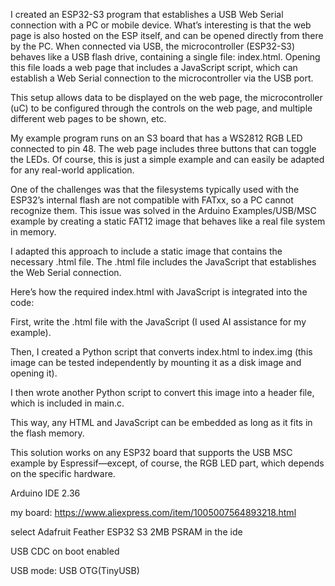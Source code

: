 I created an ESP32-S3 program that establishes a USB Web Serial connection with a PC or mobile device. What’s interesting is that the web page is also hosted on the ESP itself, and can be opened directly from there by the PC. When connected via USB, the microcontroller (ESP32-S3) behaves like a USB flash drive, containing a single file: index.html. Opening this file loads a web page that includes a JavaScript script, which can establish a Web Serial connection to the microcontroller via the USB port.

This setup allows data to be displayed on the web page, the microcontroller (uC) to be configured through the controls on the web page, and multiple different web pages to be shown, etc.

My example program runs on an S3 board that has a WS2812 RGB LED connected to pin 48. The web page includes three buttons that can toggle the LEDs. Of course, this is just a simple example and can easily be adapted for any real-world application.

One of the challenges was that the filesystems typically used with the ESP32’s internal flash are not compatible with FATxx, so a PC cannot recognize them. This issue was solved in the Arduino Examples/USB/MSC example by creating a static FAT12 image that behaves like a real file system in memory.

I adapted this approach to include a static image that contains the necessary .html file. The .html file includes the JavaScript that establishes the Web Serial connection.

Here’s how the required index.html with JavaScript is integrated into the code:

First, write the .html file with the JavaScript (I used AI assistance for my example).

Then, I created a Python script that converts index.html to index.img (this image can be tested independently by mounting it as a disk image and opening it).

I then wrote another Python script to convert this image into a header file, which is included in main.c.

This way, any HTML and JavaScript can be embedded as long as it fits in the flash memory.

This solution works on any ESP32 board that supports the USB MSC example by Espressif—except, of course, the RGB LED part, which depends on the specific hardware.

Arduino IDE 2.36

my board: https://www.aliexpress.com/item/1005007564893218.html

select Adafruit Feather ESP32 S3 2MB PSRAM in the ide

USB CDC on boot enabled

USB mode: USB OTG(TinyUSB)

